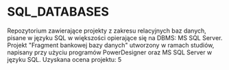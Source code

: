 # SQL_DATABASES
Repozytorium zawierające projekty z zakresu relacyjnych baz danych, pisane w języku SQL w większości opierające się na DBMS: MS SQL Server.
Projekt "Fragment bankowej bazy danych" utworzony w ramach studiów, napisany przy użyciu programów PowerDesigner oraz MS SQL Server w języku SQL.
Uzyskana ocena projektu: 5
